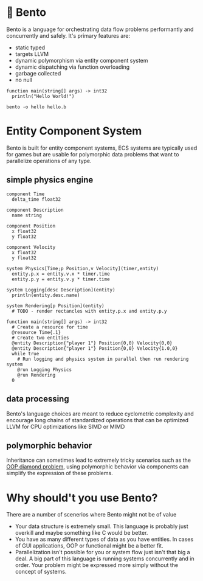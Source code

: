 # 🍱 Bento

Bento is a language for orchestrating data flow problems performantly and concurrently and safely. It's primary features are:
* static typed
* targets LLVM
* dynamic polymorphism via entity component system
* dynamic dispatching via function overloading
* garbage collected 
* no null

```bento
function main(string[] args) -> int32
  println("Hello World!")
```

```
bento -o hello hello.b
```

# Entity Component System

Bento is built for entity component systems, ECS systems are typically used for games but are usable for polymorphic data problems that want to parallelize operations of any type.

## simple physics engine

```bento
component Time
  delta_time float32
  
component Description
  name string
  
component Position
  x float32
  y float32

component Velocity
  x float32
  y float32

system Physics[Time;p Position,v Velocity](timer,entity)
  entity.p.x = entity.v.x * timer.time
  entity.p.y = entity.v.y * timer.time
  
system Logging[desc Description](entity)
  println(entity.desc.name)

system Rendering[p Position](entity)
  # TODO - render rectancles with entity.p.x and entity.p.y

function main(string[] args) -> int32
  # Create a resource for time
  @resource Time{.1}
  # Create two entities
  @entity Description{"player 1"} Position{0,0} Velocity{0,0}
  @entity Description{"player 1"} Position{0,0} Velocity{1.0,0}
  while true
    # Run logging and physics system in parallel then run rendering system
    @run Logging Physics
    @run Rendering
  0
```

## data processing
Bento's language choices are meant to reduce cyclometric complexity and encourage long chains of standardized operations that can be optimized LLVM for CPU optimizations like SIMD or MIMD

## polymorphic behavior

Inheritance can sometimes lead to extremely tricky scenarios such as the [OOP diamond problem](https://en.wikipedia.org/wiki/Multiple_inheritance#The_diamond_problem), using polymorphic behavior via components can simplify the expression of these problems.

# Why should't you use Bento?
There are a number of scenerios where Bento might not be of value
* Your data structure is extremely small. This language is probably just overkill and maybe something like C would be better.
* You have as many different types of data as you have entities. In cases of GUI applications, OOP or functional might be a better fit.
* Parallelization isn't possible for you or system flow just isn't that big a deal. A big part of this language is running systems concurrently and in order. Your problem might be expressed more simply without the concept of systems.
